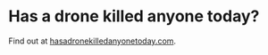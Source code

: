 # Has a drone killed anyone today?

Find out at [hasadronekilledanyonetoday.com][1].

[1]: http://hasadronekilledanyonetoday.com
